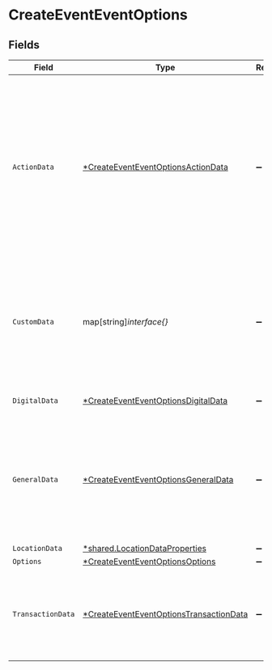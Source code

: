 # CreateEventEventOptions


## Fields

| Field                                                                                                                                                                                                                                                                                                                                                                   | Type                                                                                                                                                                                                                                                                                                                                                                    | Required                                                                                                                                                                                                                                                                                                                                                                | Description                                                                                                                                                                                                                                                                                                                                                             |
| ----------------------------------------------------------------------------------------------------------------------------------------------------------------------------------------------------------------------------------------------------------------------------------------------------------------------------------------------------------------------- | ----------------------------------------------------------------------------------------------------------------------------------------------------------------------------------------------------------------------------------------------------------------------------------------------------------------------------------------------------------------------- | ----------------------------------------------------------------------------------------------------------------------------------------------------------------------------------------------------------------------------------------------------------------------------------------------------------------------------------------------------------------------- | ----------------------------------------------------------------------------------------------------------------------------------------------------------------------------------------------------------------------------------------------------------------------------------------------------------------------------------------------------------------------- |
| `ActionData`                                                                                                                                                                                                                                                                                                                                                            | [*CreateEventEventOptionsActionData](../../models/operations/createeventeventoptionsactiondata.md)                                                                                                                                                                                                                                                                      | :heavy_minus_sign:                                                                                                                                                                                                                                                                                                                                                      | Information about any notable actions that a user takes on your system. Examples of actions that may be worth tracking are:<br/>  * Password changes from new IP addresses<br/>  * Logins from disparate locations<br/>  * Linking or unlinking instruments at an unusual frequency<br/>  * Finding users frequently using referral codes, potentially signally fake referral schemes.<br/> |
| `CustomData`                                                                                                                                                                                                                                                                                                                                                            | map[string]*interface{}*                                                                                                                                                                                                                                                                                                                                                | :heavy_minus_sign:                                                                                                                                                                                                                                                                                                                                                      | Any custom information that you wish our system to associate with this object  (accepts any valid JSON object -- up to 3 layers deep -- in key:value format --  `string:string`, `string:int`, `string:bool` -- no arrays)                                                                                                                                              |
| `DigitalData`                                                                                                                                                                                                                                                                                                                                                           | [*CreateEventEventOptionsDigitalData](../../models/operations/createeventeventoptionsdigitaldata.md)                                                                                                                                                                                                                                                                    | :heavy_minus_sign:                                                                                                                                                                                                                                                                                                                                                      | Associated digital properties - IP, device, browser, client info etc.                                                                                                                                                                                                                                                                                                   |
| `GeneralData`                                                                                                                                                                                                                                                                                                                                                           | [*CreateEventEventOptionsGeneralData](../../models/operations/createeventeventoptionsgeneraldata.md)                                                                                                                                                                                                                                                                    | :heavy_minus_sign:                                                                                                                                                                                                                                                                                                                                                      | General data is required for any request made to the v1/events/create endpoint. This defines any pieces of information that allows you to link up any event on Unit21's system to transactions or user activities on your platform.<br/>                                                                                                                                |
| `LocationData`                                                                                                                                                                                                                                                                                                                                                          | [*shared.LocationDataProperties](../../models/shared/locationdataproperties.md)                                                                                                                                                                                                                                                                                         | :heavy_minus_sign:                                                                                                                                                                                                                                                                                                                                                      | Address/location data                                                                                                                                                                                                                                                                                                                                                   |
| `Options`                                                                                                                                                                                                                                                                                                                                                               | [*CreateEventEventOptionsOptions](../../models/operations/createeventeventoptionsoptions.md)                                                                                                                                                                                                                                                                            | :heavy_minus_sign:                                                                                                                                                                                                                                                                                                                                                      | N/A                                                                                                                                                                                                                                                                                                                                                                     |
| `TransactionData`                                                                                                                                                                                                                                                                                                                                                       | [*CreateEventEventOptionsTransactionData](../../models/operations/createeventeventoptionstransactiondata.md)                                                                                                                                                                                                                                                            | :heavy_minus_sign:                                                                                                                                                                                                                                                                                                                                                      | In addition to the required `amount` field, must include at least one of:<br/>* `sender_entity_id`<br/>* `sender_instrument_id`<br/>* `receiver_entity_id`<br/>* `receiver_instrument_id`<br/>                                                                                                                                                                          |